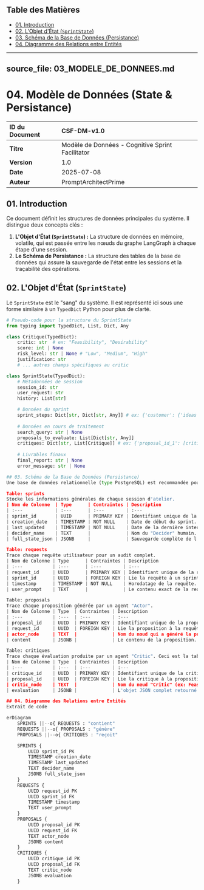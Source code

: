 ## Table des Matières

- [01. Introduction](#01-introduction)
- [02. L'Objet d'État (`SprintState`)](#02-lobjet-dtat-sprintstate)
- [03. Schéma de la Base de Données (Persistance)](#03-schma-de-la-base-de-donnes-persistance)
- [04. Diagramme des Relations entre Entités](#04-diagramme-des-relations-entre-entits)

---
source_file: 03_MODELE_DE_DONNEES.md
---


# 04. Modèle de Données (State & Persistance)

| ID du Document | CSF-DM-v1.0                                      |
| :---           | :---                                             |
| **Titre**      | Modèle de Données - Cognitive Sprint Facilitator |
| **Version**    | 1.0                                              |
| **Date**       | 2025-07-08                                       |
| **Auteur**     | PromptArchitectPrime                             |

## 01. Introduction

Ce document définit les structures de données principales du système. Il distingue deux concepts clés :
1.  **L'Objet d'État (`SprintState`) :** La structure de données en mémoire, volatile, qui est passée entre les nœuds du graphe LangGraph à chaque étape d'une session.
2.  **Le Schéma de Persistance :** La structure des tables de la base de données qui assure la sauvegarde de l'état entre les sessions et la traçabilité des opérations.

## 02. L'Objet d'État (`SprintState`)

Le `SprintState` est le "sang" du système. Il est représenté ici sous une forme similaire à un `TypedDict` Python pour plus de clarté.

```python
# Pseudo-code pour la structure du SprintState
from typing import TypedDict, List, Dict, Any

class Critique(TypedDict):
    critic: str  # ex: "Feasibility", "Desirability"
    score: int | None
    risk_level: str | None # "Low", "Medium", "High"
    justification: str
    # ... autres champs spécifiques au critic

class SprintState(TypedDict):
    # Métadonnées de session
    session_id: str
    user_request: str
    history: List[str]

    # Données du sprint
    sprint_steps: Dict[str, Dict[str, Any]] # ex: {'customer': {'ideas': [...], 'decision': '...'}}
    
    # Données en cours de traitement
    search_query: str | None
    proposals_to_evaluate: List[Dict[str, Any]]
    critiques: Dict[str, List[Critique]] # ex: {'proposal_id_1': [critique_1, ...]}
    
    # Livrables finaux
    final_report: str | None
    error_message: str | None

## 03. Schéma de la Base de Données (Persistance)
Une base de données relationnelle (type PostgreSQL) est recommandée pour garantir l'intégrité et la traçabilité.

Table: sprints
Stocke les informations générales de chaque session d'atelier.
| Nom de Colonne  | Type      | Contraintes | Description                                                 |
| :---            | :---      | :---        | :---                                                        |
| sprint_id       | UUID      | PRIMARY KEY | Identifiant unique de la session.                           |
| creation_date   | TIMESTAMP | NOT NULL    | Date de début du sprint.                                    |
| last_updated    | TIMESTAMP | NOT NULL    | Date de la dernière interaction.                            |
| decider_name    | TEXT      |             | Nom du "Decider" humain.                                    |
| full_state_json | JSONB     |             | Sauvegarde complète de l'objet SprintState pour la reprise. |

Table: requests
Trace chaque requête utilisateur pour un audit complet.
| Nom de Colonne | Type      | Contraintes | Description                                     |
| :---           | :---      | :---        | :---                                            |
| request_id     | UUID      | PRIMARY KEY | Identifiant unique de la requête.               |
| sprint_id      | UUID      | FOREIGN KEY | Lie la requête à un sprint.                     |
| timestamp      | TIMESTAMP | NOT NULL    | Horodatage de la requête.                       |
| user_prompt    | TEXT      |             | Le contenu exact de la requête du facilitateur. |

Table: proposals
Trace chaque proposition générée par un agent "Actor".
| Nom de Colonne | Type  | Contraintes | Description                                                |
| :---           | :---  | :---        | :---                                                       |
| proposal_id    | UUID  | PRIMARY KEY | Identifiant unique de la proposition.                      |
| request_id     | UUID  | FOREIGN KEY | Lie la proposition à la requête qui l'a initiée.           |
| actor_node     | TEXT  |             | Nom du nœud qui a généré la proposition (ex: AnalystNode). |
| content        | JSONB |             | Le contenu de la proposition.                              |

Table: critiques
Trace chaque évaluation produite par un agent "Critic". Ceci est la table clé pour votre exigence de traçabilité.
| Nom de Colonne | Type  | Contraintes | Description                                       |
| :---           | :---  | :---        | :---                                              |
| critique_id    | UUID  | PRIMARY KEY | Identifiant unique de la critique.                |
| proposal_id    | UUID  | FOREIGN KEY | Lie la critique à la proposition qu'elle évalue.  |
| critic_node    | TEXT  |             | Nom du nœud "Critic" (ex: FeasibilityCriticNode). |
| evaluation     | JSONB |             | L'objet JSON complet retourné par le "Critic".    |

## 04. Diagramme des Relations entre Entités
Extrait de code

erDiagram
    SPRINTS ||--o{ REQUESTS : "contient"
    REQUESTS ||--o{ PROPOSALS : "génère"
    PROPOSALS ||--o{ CRITIQUES : "reçoit"

    SPRINTS {
        UUID sprint_id PK
        TIMESTAMP creation_date
        TIMESTAMP last_updated
        TEXT decider_name
        JSONB full_state_json
    }
    REQUESTS {
        UUID request_id PK
        UUID sprint_id FK
        TIMESTAMP timestamp
        TEXT user_prompt
    }
    PROPOSALS {
        UUID proposal_id PK
        UUID request_id FK
        TEXT actor_node
        JSONB content
    }
    CRITIQUES {
        UUID critique_id PK
        UUID proposal_id FK
        TEXT critic_node
        JSONB evaluation
    }
